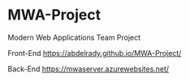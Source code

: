 # MWA-Project
Modern Web Applications Team Project


Front-End
https://abdelrady.github.io/MWA-Project/

Back-End
https://mwaserver.azurewebsites.net/

